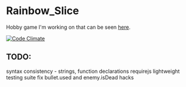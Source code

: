 Rainbow_Slice
=============

Hobby game I'm working on that can be seen [here](http://www.rainbowslice.com).

[![Code Climate](https://codeclimate.com/github/SimonHFrost/Rainbow_Slice.png)](https://codeclimate.com/github/SimonHFrost/Rainbow_Slice)

TODO:
-----

syntax consistency - strings, function declarations
requirejs
lightweight testing suite
fix bullet.used and enemy.isDead hacks
